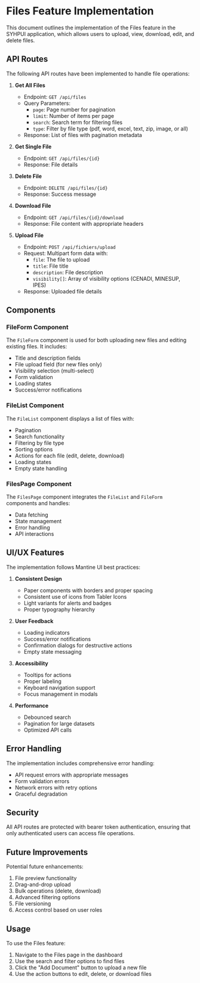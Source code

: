 # Files Feature Implementation

This document outlines the implementation of the Files feature in the SYHPUI application, which allows users to upload, view, download, edit, and delete files.

## API Routes

The following API routes have been implemented to handle file operations:

1. **Get All Files**

   - Endpoint: `GET /api/files`
   - Query Parameters:
     - `page`: Page number for pagination
     - `limit`: Number of items per page
     - `search`: Search term for filtering files
     - `type`: Filter by file type (pdf, word, excel, text, zip, image, or all)
   - Response: List of files with pagination metadata

2. **Get Single File**

   - Endpoint: `GET /api/files/{id}`
   - Response: File details

3. **Delete File**

   - Endpoint: `DELETE /api/files/{id}`
   - Response: Success message

4. **Download File**

   - Endpoint: `GET /api/files/{id}/download`
   - Response: File content with appropriate headers

5. **Upload File**
   - Endpoint: `POST /api/fichiers/upload`
   - Request: Multipart form data with:
     - `file`: The file to upload
     - `title`: File title
     - `description`: File description
     - `visibility[]`: Array of visibility options (CENADI, MINESUP, IPES)
   - Response: Uploaded file details

## Components

### FileForm Component

The `FileForm` component is used for both uploading new files and editing existing files. It includes:

- Title and description fields
- File upload field (for new files only)
- Visibility selection (multi-select)
- Form validation
- Loading states
- Success/error notifications

### FileList Component

The `FileList` component displays a list of files with:

- Pagination
- Search functionality
- Filtering by file type
- Sorting options
- Actions for each file (edit, delete, download)
- Loading states
- Empty state handling

### FilesPage Component

The `FilesPage` component integrates the `FileList` and `FileForm` components and handles:

- Data fetching
- State management
- Error handling
- API interactions

## UI/UX Features

The implementation follows Mantine UI best practices:

1. **Consistent Design**

   - Paper components with borders and proper spacing
   - Consistent use of icons from Tabler Icons
   - Light variants for alerts and badges
   - Proper typography hierarchy

2. **User Feedback**

   - Loading indicators
   - Success/error notifications
   - Confirmation dialogs for destructive actions
   - Empty state messaging

3. **Accessibility**

   - Tooltips for actions
   - Proper labeling
   - Keyboard navigation support
   - Focus management in modals

4. **Performance**
   - Debounced search
   - Pagination for large datasets
   - Optimized API calls

## Error Handling

The implementation includes comprehensive error handling:

- API request errors with appropriate messages
- Form validation errors
- Network errors with retry options
- Graceful degradation

## Security

All API routes are protected with bearer token authentication, ensuring that only authenticated users can access file operations.

## Future Improvements

Potential future enhancements:

1. File preview functionality
2. Drag-and-drop upload
3. Bulk operations (delete, download)
4. Advanced filtering options
5. File versioning
6. Access control based on user roles

## Usage

To use the Files feature:

1. Navigate to the Files page in the dashboard
2. Use the search and filter options to find files
3. Click the "Add Document" button to upload a new file
4. Use the action buttons to edit, delete, or download files
